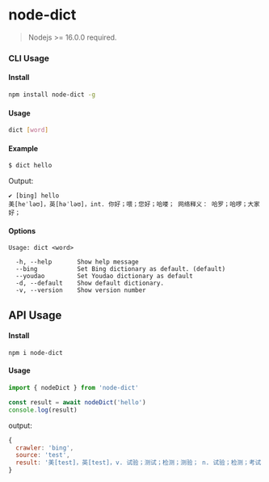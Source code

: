 # node-dict

> Nodejs >= 16.0.0 required.

### CLI Usage

#### Install

```bash
npm install node-dict -g
```

#### Usage

```bash
dict [word]
```

#### Example

```bash
$ dict hello
```

Output:

```
✔ [bing] hello
美[heˈləʊ]，英[həˈləʊ]，int. 你好；喂；您好；哈喽； 网络释义： 哈罗；哈啰；大家好；
```

#### Options

```
Usage: dict <word>

  -h, --help       Show help message
  --bing           Set Bing dictionary as default. (default)
  --youdao         Set Youdao dictionary as default
  -d, --default    Show default dictionary.
  -v, --version    Show version number
```

## API Usage

#### Install

```
npm i node-dict
```

#### Usage

```js
import { nodeDict } from 'node-dict'

const result = await nodeDict('hello')
console.log(result)
```

output:

```js
{
  crawler: 'bing',
  source: 'test',
  result: '美[test]，英[test]，v. 试验；测试；检测；测验； n. 试验；检测；考试；测验； 网络释义： 检验；考验；睾酮(testosterone)； '
}
```